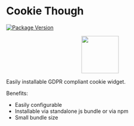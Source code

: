 # Cookie Though

[![Package Version](https://img.shields.io/npm/v/cookie-though.svg)](https://npm.im/cookie-though)

<div align="center">
    <img src="https://cookie-though-docs.web.app/assets/logo.png" width="100" height="auto"/>
</div>

Easily installable GDPR compliant cookie widget.

Benefits:

* Easily configurable
* Installable via standalone js bundle or via npm
* Small bundle size
